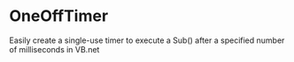 OneOffTimer
===========

Easily create a single-use timer to execute a Sub() after a specified number of milliseconds in VB.net
